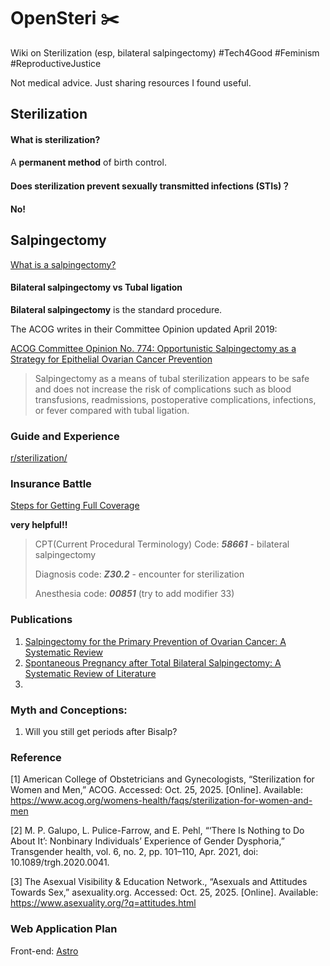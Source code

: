 # OpenSteri ✂️
Wiki on Sterilization (esp, bilateral salpingectomy) #Tech4Good #Feminism #ReproductiveJustice

Not medical advice. Just sharing resources I found useful.

## Sterilization

#### What is sterilization?

A **permanent method** of birth control. 

#### Does sterilization prevent sexually transmitted infections (STIs)？

**No!**

## Salpingectomy

[What is a salpingectomy?](https://my.clevelandclinic.org/health/treatments/21879-salpingectomy)

#### Bilateral salpingectomy vs Tubal ligation

**Bilateral salpingectomy** is the standard procedure.

The ACOG writes in their Committee Opinion updated April 2019:

[ACOG Committee Opinion No. 774: Opportunistic Salpingectomy as a Strategy for Epithelial Ovarian Cancer Prevention](https://pubmed.ncbi.nlm.nih.gov/30913199/)

> Salpingectomy as a means of tubal sterilization appears to be safe and does not increase the risk of complications such as blood transfusions, readmissions, postoperative complications, infections, or fever compared with tubal ligation.

### Guide and Experience

[r/sterilization/](https://www.reddit.com/r/sterilization/)

### Insurance Battle

[Steps for Getting Full Coverage](https://www.reddit.com/r/sterilization/comments/1khyuum/steps_for_getting_full_coverage/)

**very helpful!!**

> CPT(Current Procedural Terminology) Code: ***58661***  - bilateral salpingectomy
> 
> Diagnosis code: ***Z30.2*** - encounter for sterilization
> 
> Anesthesia code: ***00851*** (try to add modifier 33)

### Publications

1. [Salpingectomy for the Primary Prevention of Ovarian Cancer: A Systematic Review](https://pubmed.ncbi.nlm.nih.gov/37672283/)
2. [Spontaneous Pregnancy after Total Bilateral Salpingectomy: A Systematic Review of Literature](https://pubmed.ncbi.nlm.nih.gov/34592466/)
3. 

### Myth and Conceptions:

1. Will you still get periods after Bisalp? 

### Reference

[1] American College of Obstetricians and Gynecologists, “Sterilization for Women and Men,” ACOG. Accessed: Oct. 25, 2025. [Online]. Available: https://www.acog.org/womens-health/faqs/sterilization-for-women-and-men

[2] M. P. Galupo, L. Pulice-Farrow, and E. Pehl, “‘There Is Nothing to Do About It’: Nonbinary Individuals’ Experience of Gender Dysphoria,” Transgender health, vol. 6, no. 2, pp. 101–110, Apr. 2021, doi: 10.1089/trgh.2020.0041.

[3] The Asexual Visibility &#38; Education Network., “Asexuals and Attitudes Towards Sex,” asexuality.org. Accessed: Oct. 25, 2025. [Online]. Available: https://www.asexuality.org/?q=attitudes.html
  

### Web Application Plan

Front-end: [Astro](https://github.com/withastro/astro)
  
